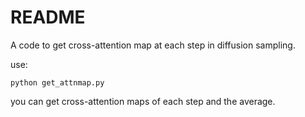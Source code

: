# README

A code to get cross-attention map at each step in diffusion sampling.

use:

```
python get_attnmap.py
```

you can get cross-attention maps of each step and the average.